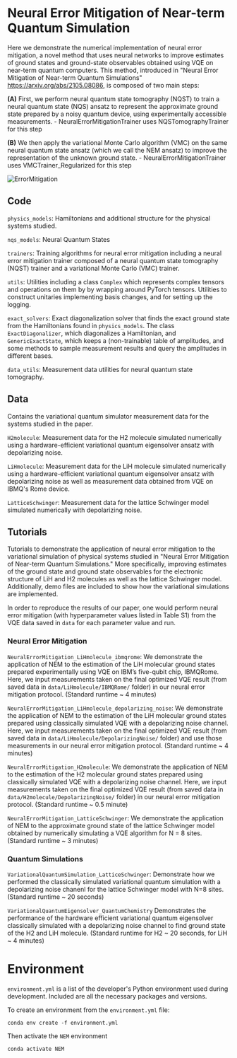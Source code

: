 # Neural Error Mitigation of Near-term Quantum Simulation

Here we demonstrate the numerical implementation of neural error mitigation, a novel method that uses neural networks to
improve estimates of ground states and ground-state observables obtained using VQE on near-term quantum computers.
This method, introduced in "Neural Error Mitigation of Near-term Quantum Simulations" https://arxiv.org/abs/2105.08086, is composed of two main steps:

**(A)** First, we perform neural quantum state tomography (NQST) to
        train a neural quantum state (NQS) ansatz to represent the
        approximate ground state prepared by a noisy quantum device,
        using experimentally accessible measurements.
        - NeuralErrorMitigationTrainer uses NQSTomographyTrainer for this step

**(B)**
 We then apply the variational Monte Carlo algorithm (VMC)
        on the same neural quantum state ansatz (which we call the
        NEM ansatz) to improve the representation of the unknown
        ground state.
        - NeuralErrorMitigationTrainer uses VMCTrainer_Regularized
         for this step

![ErrorMitigation](https://user-images.githubusercontent.com/60714304/129101121-e14bf611-5b72-4b06-9c62-32cc1f458c08.png)


## Code

`physics_models`: Hamiltonians and additional structure for the physical systems studied.

`nqs_models`: Neural Quantum States

`trainers`: Training algorithms for neural error mitigation including a neural error mitigation
trainer composed of a neural quantum state tomography (NQST) trainer and a variational Monte 
Carlo (VMC) trainer.

`utils`: Utilities including a class `Complex` which represents complex tensors and operations on them by
by wrapping around PyTorch tensors. Utilities to construct unitaries implementing basis changes,
and for setting up the logging.

`exact_solvers`: Exact diagonalization solver that finds the exact ground state from the Hamiltonians 
found in `physics_models`. The class `ExactDiagonalizer`, which diagonalizes a Hamiltonian, and 
`GenericExactState`, which keeps a (non-trainable) table of amplitudes, and some methods to sample
measurement results and query the amplitudes in different bases.

`data_utils`: Measurement data utilities for neural quantum state tomography.

## Data
Contains the variational quantum simulator measurement data for the systems studied in the paper.

`H2molecule`: Measurement data for the H2 molecule simulated numerically using a hardware-efficient 
variational quantum eigensolver ansatz with depolarizing noise.

`LiHmolecule`: Measurement data for the LiH molecule simulated numerically using a hardware-efficient 
variational quantum eigensolver ansatz with depolarizing noise as well as measurement data 
obtained from VQE on IBMQ's Rome device.

`LatticeSchwinger`: Measurement data for the lattice Schwinger model simulated numerically with depolarizing noise.

## Tutorials
Tutorials to demonstrate the application of neural error mitigation to the variational simulation of physical systems studied in "Neural Error Mitigation of Near-term Quantum Simulations." More specifically, improving estimates of the ground state and ground state observables for the electronic structure of LiH and H2 molecules as well as the lattice Schwinger model. Additionally, demo files are included to show how the variational simulations are implemented.

In order to reproduce the results of our paper, one would perform neural error mitigation (with hyperparameter values listed in Table S1) from the VQE data saved in `data` for each parameter value and run.

### Neural Error Mitigation
`NeuralErrorMitigation_LiHmolecule_ibmqrome`: We demonstrate the application of NEM to the estimation of the LiH molecular ground states prepared experimentally using VQE on IBM’s five-qubit chip, IBMQRome. Here, we input measurements taken on the final optimized VQE result (from saved data in `data/LiHmolecule/IBMQRome/` folder) in our neural error mitigation protocol. (Standard runtime ~ 4 minutes)

`NeuralErrorMitigation_LiHmolecule_depolarizing_noise`: We demonstrate the application of NEM to the estimation of the LiH molecular ground states prepared using classically simulated VQE with a depolarizing noise channel. Here, we input measurements taken on the final optimized VQE result (from saved data in `data/LiHmolecule/DepolarizingNoise/` folder) and use those measurements in our neural error mitigation protocol. (Standard runtime ~ 4 minutes)

`NeuralErrorMitigation_H2molecule`: We demonstrate the application of NEM to the estimation of the H2 molecular ground states prepared using classically simulated VQE with a depolarizing noise channel. Here, we input measurements taken on the final optimized VQE result (from saved data in `data/H2molecule/DepolarizingNoise/` folder) in our neural error mitigation protocol. (Standard runtime ~ 0.5 minute)

`NeuralErrorMitigation_LatticeSchwinger`: We demonstrate the application of NEM to the approximate ground state
of the lattice Schwinger model obtained by numerically simulating a VQE algorithm for N = 8 sites. (Standard runtime ~ 3 minutes)

### Quantum Simulations
`VariationalQuantumSimulation_LatticeSchwinger`: Demonstrate how we performed the classically simulated variational quantum simulation with a depolarizing noise chanenl for the lattice Schwinger model with N=8 sites. (Standard runtime ~ 20 seconds)

`VariationalQuantumEigensolver_QuantumChemistry` Demonstrates the performance of the hardware efficient variational quantum eigensolver classically simulated with a depolarizing noise channel to find ground state of the H2 and LiH molecule. (Standard runtime for H2 ~ 20 seconds, for LiH ~ 4 minutes)

# Environment

`environment.yml` is a list of the developer's Python environment used during development. Included are all the necessary packages and versions.

To create an environment from the `environment.yml` file:
```
conda env create -f environment.yml
```
Then activate the `NEM` environment
```
conda activate NEM
```
